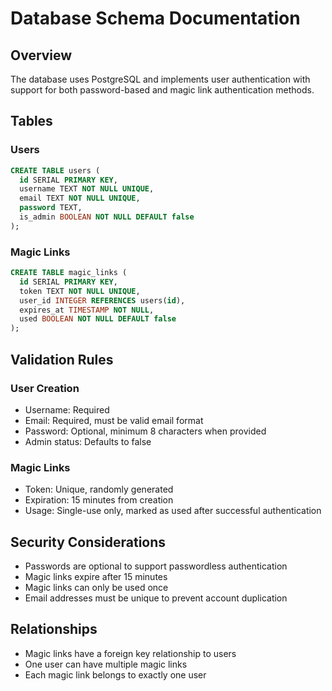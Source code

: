 
# Database Schema Documentation

## Overview
The database uses PostgreSQL and implements user authentication with support for both password-based and magic link authentication methods.

## Tables

### Users
```sql
CREATE TABLE users (
  id SERIAL PRIMARY KEY,
  username TEXT NOT NULL UNIQUE,
  email TEXT NOT NULL UNIQUE,
  password TEXT,
  is_admin BOOLEAN NOT NULL DEFAULT false
);
```

### Magic Links
```sql
CREATE TABLE magic_links (
  id SERIAL PRIMARY KEY,
  token TEXT NOT NULL UNIQUE,
  user_id INTEGER REFERENCES users(id),
  expires_at TIMESTAMP NOT NULL,
  used BOOLEAN NOT NULL DEFAULT false
);
```

## Validation Rules

### User Creation
- Username: Required
- Email: Required, must be valid email format
- Password: Optional, minimum 8 characters when provided
- Admin status: Defaults to false

### Magic Links
- Token: Unique, randomly generated
- Expiration: 15 minutes from creation
- Usage: Single-use only, marked as used after successful authentication

## Security Considerations
- Passwords are optional to support passwordless authentication
- Magic links expire after 15 minutes
- Magic links can only be used once
- Email addresses must be unique to prevent account duplication

## Relationships
- Magic links have a foreign key relationship to users
- One user can have multiple magic links
- Each magic link belongs to exactly one user
